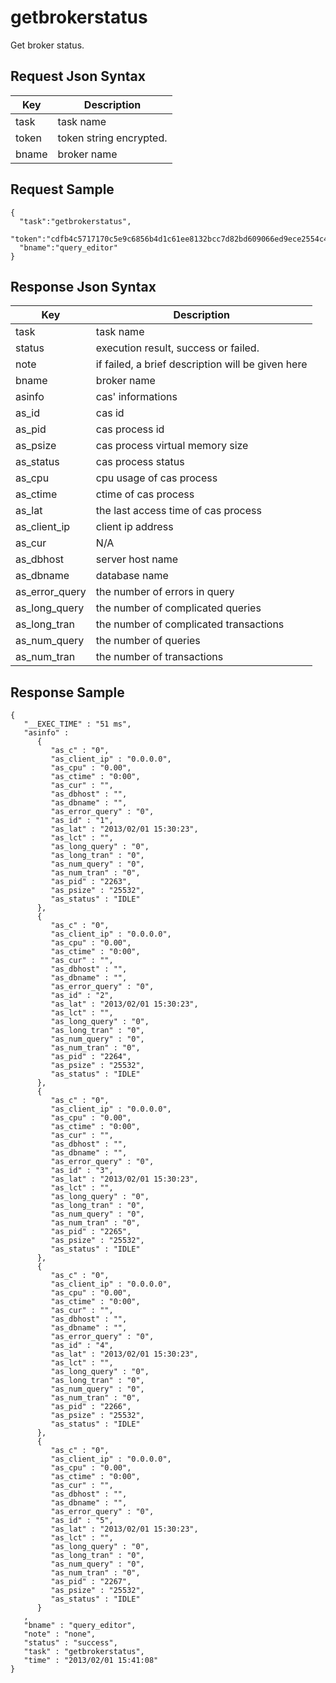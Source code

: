 # getbrokerstatus

Get broker status.

## Request Json Syntax

| **Key** | **Description** |
| --- | --- |
| task | task name |
| token | token string encrypted. |
| bname | broker name |

## Request Sample

```
{
  "task":"getbrokerstatus",
  "token":"cdfb4c5717170c5e9c6856b4d1c61ee8132bcc7d82bd609066ed9ece2554c47f7926f07dd201b6aa",
  "bname":"query_editor"
}
```

## Response Json Syntax

| **Key** | **Description** |
| --- | --- |
| task | task name |
| status | execution result, success or failed. |
| note | if failed, a brief description will be given here |
| bname | broker name |
| asinfo | cas' informations |
| as_id | cas id |
| as_pid | cas process id |
| as_psize | cas process virtual memory size |
| as_status | cas process status |
| as_cpu | cpu usage of cas process |
| as_ctime | ctime of cas process |
| as_lat | the last access time of cas process |
| as_client_ip | client ip address |
| as_cur | N/A |
| as_dbhost | server host name |
| as_dbname | database name |
| as_error_query | the number of errors in query |
| as_long_query | the number of complicated queries |
| as_long_tran | the number of complicated transactions |
| as_num_query | the number of queries |
| as_num_tran | the number of transactions |

## Response Sample

```
{
   "__EXEC_TIME" : "51 ms",
   "asinfo" : 
      {
         "as_c" : "0",
         "as_client_ip" : "0.0.0.0",
         "as_cpu" : "0.00",
         "as_ctime" : "0:00",
         "as_cur" : "",
         "as_dbhost" : "",
         "as_dbname" : "",
         "as_error_query" : "0",
         "as_id" : "1",
         "as_lat" : "2013/02/01 15:30:23",
         "as_lct" : "",
         "as_long_query" : "0",
         "as_long_tran" : "0",
         "as_num_query" : "0",
         "as_num_tran" : "0",
         "as_pid" : "2263",
         "as_psize" : "25532",
         "as_status" : "IDLE"
      },
      {
         "as_c" : "0",
         "as_client_ip" : "0.0.0.0",
         "as_cpu" : "0.00",
         "as_ctime" : "0:00",
         "as_cur" : "",
         "as_dbhost" : "",
         "as_dbname" : "",
         "as_error_query" : "0",
         "as_id" : "2",
         "as_lat" : "2013/02/01 15:30:23",
         "as_lct" : "",
         "as_long_query" : "0",
         "as_long_tran" : "0",
         "as_num_query" : "0",
         "as_num_tran" : "0",
         "as_pid" : "2264",
         "as_psize" : "25532",
         "as_status" : "IDLE"
      },
      {
         "as_c" : "0",
         "as_client_ip" : "0.0.0.0",
         "as_cpu" : "0.00",
         "as_ctime" : "0:00",
         "as_cur" : "",
         "as_dbhost" : "",
         "as_dbname" : "",
         "as_error_query" : "0",
         "as_id" : "3",
         "as_lat" : "2013/02/01 15:30:23",
         "as_lct" : "",
         "as_long_query" : "0",
         "as_long_tran" : "0",
         "as_num_query" : "0",
         "as_num_tran" : "0",
         "as_pid" : "2265",
         "as_psize" : "25532",
         "as_status" : "IDLE"
      },
      {
         "as_c" : "0",
         "as_client_ip" : "0.0.0.0",
         "as_cpu" : "0.00",
         "as_ctime" : "0:00",
         "as_cur" : "",
         "as_dbhost" : "",
         "as_dbname" : "",
         "as_error_query" : "0",
         "as_id" : "4",
         "as_lat" : "2013/02/01 15:30:23",
         "as_lct" : "",
         "as_long_query" : "0",
         "as_long_tran" : "0",
         "as_num_query" : "0",
         "as_num_tran" : "0",
         "as_pid" : "2266",
         "as_psize" : "25532",
         "as_status" : "IDLE"
      },
      {
         "as_c" : "0",
         "as_client_ip" : "0.0.0.0",
         "as_cpu" : "0.00",
         "as_ctime" : "0:00",
         "as_cur" : "",
         "as_dbhost" : "",
         "as_dbname" : "",
         "as_error_query" : "0",
         "as_id" : "5",
         "as_lat" : "2013/02/01 15:30:23",
         "as_lct" : "",
         "as_long_query" : "0",
         "as_long_tran" : "0",
         "as_num_query" : "0",
         "as_num_tran" : "0",
         "as_pid" : "2267",
         "as_psize" : "25532",
         "as_status" : "IDLE"
      }
   ,
   "bname" : "query_editor",
   "note" : "none",
   "status" : "success",
   "task" : "getbrokerstatus",
   "time" : "2013/02/01 15:41:08"
}
```

